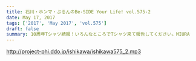 ```yaml
---
title: 石川・ホンマ・ぶるんのBe-SIDE Your Life! vol.575-2
date: May 17, 2017
tags: ['2017', 'May 2017', 'vol.575']
draft: false
summary: 10周年Tシャツ続報！いろんなところでTシャツ来て報告してください。MIURA
---
```


http://project-phi.ddo.jp/ishikawa/ishikawa575_2.mp3